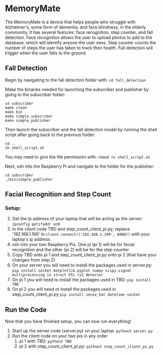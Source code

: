 # MemoryMate
The MemoryMate is a device that helps people who struggle with Alzheimer's, some form of dementia, and face blindness, in the elderly community. It has several features: face recognition, step counter, and fall detection. 
Face recognition allows the user to upload photos to add to the database, which will identify anyone the user sees. Step counter counts the number of steps the user has taken to track their health. Fall detection will trigger when the user falls to the ground.

## Fall Detection
Begin by navigating to the fall detection folder with:
`cd fall_detection`

Make the binaries needed for launching the subscriber and publisher by going to the subscriber folder:
```shell
cd subscriber
make clean
make bin
make simple_subscriber
make simple_publisher
```

Then launch the subscriber and the fall detection model by running the shell script after going back to the previous folder:
```shell
cd ..
sh shell_script.sh
```
You may need to give the file permission with:
`chmod +x shell_script.sh`

Next, ssh into the Raspberry Pi and navigate to the folder for the publisher:
```shell
cd subscriber
./bin/simple_publisher
```
## Facial Recognition and Step Count

### Setup:
2. Get the ip address of your laptop that will be acting as the server: `ipconfig getifaddr en0`
3. In the client code TBD and step_count_client_pi.py, replace '192.168.1.199' in `client.connect(('192.168.1.199', 8080))` with your laptop's ip address
4. ssh into your two Raspberry Pis. One pi (pi 1) will be for facial recognition and the other (pi 2) will be for the step counter
5. Copy TBD onto pi 1 and step_count_client_pi.py onto pi 2 (that have your changes from step 2)
6. On your server you will need to install the packages used in server.py: `pip install socket matplotlib.pyplot numpy scipy.signal multiprocessing io struct PIL cv2 detector`
7. On pi 1 you will need to install the packages used in TBD: `pip install TBD`
8. On pi 2 you will need ot install the packages used in step_count_client_pi.py `pip install sense_hat datetime socket`

## Run the Code
Now that you have finished setup, you can now run everything!
1. Start up the server code (server.py) on your laptop: `python3 server.py`
2. Run the client code on your two pis in any order
   1. pi 1 with TBD: `python3 TBD`
   2. pi 2 with step_count_client_pi.py: `python3 step_count_client_pi.py`

